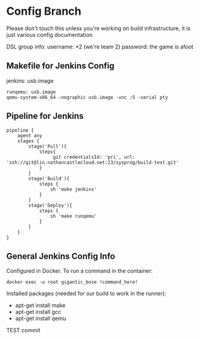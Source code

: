 # Config Branch

Please don't touch this unless you're working on build infrastructure, it is just various config documentation.

DSL group info:
username:  *2 (we're team 2)
password: the game is afoot

## Makefile for Jenkins Config

jenkins: usb.image

```
runqemu: usb.image
qemu-system-x86_64 -nographic usb.image -vnc :5 -serial pty
```

## Pipeline for Jenkins

```
pipeline {
    agent any
    stages {
        stage('Pull'){
            steps{
                 git credentialsId: 'pri', url: 'ssh://git@lin.nathancastlecloud.net:23/sysprog/build-test.git'
            }
        }
        stage('Build'){
            steps {
                sh 'make jenkins'
            }
        }
        stage('Deploy'){
            steps {
                sh 'make runqemu'
            }
        }
    }
}
```

## General Jenkins Config Info

Configured in Docker. To run a command in the container:

```
docker exec -u root gigantic_bose !command_here!
```

Installed packages (needed for our build to work in the runner):

* apt-get install make
* apt-get install gcc
* apt-get install qemu

TEST commit

